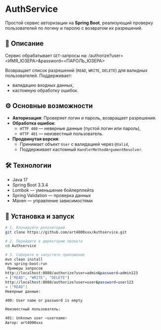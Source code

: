 # AuthService

Простой сервис авторизации на **Spring Boot**, реализующий проверку пользователей по логину и паролю с возвратом их разрешений.

## 📌 Описание

Сервис обрабатывает `GET`-запросы на:
/authorize?user=<ИМЯ_ЮЗЕРА>&password=<ПАРОЛЬ_ЮЗЕРА>

Возвращает список разрешений (`READ`, `WRITE`, `DELETE`) для валидных пользователей. Поддерживает:

- валидацию входных данных,
- кастомную обработку ошибок.

## ⚙️ Основные возможности

- **Авторизация**: Проверяет логин и пароль, возвращает разрешения.
- **Обработка ошибок**:
  - `HTTP 400` — неверные данные (пустой логин или пароль),
  - `HTTP 401` — неизвестный пользователь.
- **Продвинутая версия**:
  - Принимает объект `User` с валидацией через `@Valid`,
  - Поддерживает кастомный `HandlerMethodArgumentResolver`.

## 🛠️ Технологии

- Java 17  
- Spring Boot 3.3.4  
- Lombok — уменьшение бойлерплейта  
- Spring Validation — проверка данных  
- Maven — управление зависимостями  

## 🚀 Установка и запуск

```bash
# 1. Клонируйте репозиторий
git clone https://github.com/art4000xxx/Authservice.git

# 2. Перейдите в директорию проекта
cd Authservice

# 3. Соберите и запустите приложение
mvn clean install
mvn spring-boot:run
 Примеры запросов
http://localhost:8080/authorize?user=admin&password=admin123
→ ["READ", "WRITE", "DELETE"]
http://localhost:8080/authorize?user=user&password=user123
→ ["READ"]
Неверные данные:

400: User name or password is empty

Неизвестный пользователь:

401: Unknown user <username>
Автор: art4000xxx

